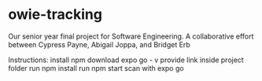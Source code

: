 # owie-tracking
Our  senior year final project for Software Engineering. A collaborative effort between Cypress Payne, Abigail Joppa, and Bridget Erb

Instructions: 
install npm
download expo go - v provide link
inside project folder run npm install
run npm start
scan with expo go

